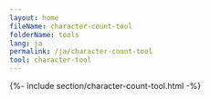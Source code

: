```yaml
---
layout: home
fileName: character-count-tool
folderName: tools
lang: ja
permalink: /ja/character-count-tool
tool: character-tool
---
```

{%- include section/character-count-tool.html -%}